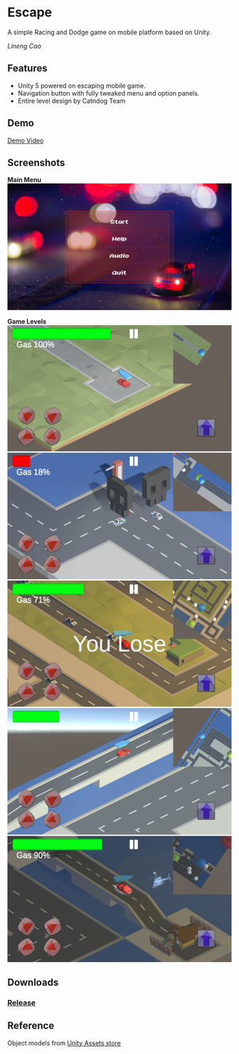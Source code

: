# Escape

A simple Racing and Dodge game on mobile platform based on Unity.

_Lineng Cao_

## Features

- Unity 5 powered on escaping mobile game.
- Navigation button with fully tweaked menu and option panels.
- Entire level design by Catndog Team

## Demo
[Demo Video](https://www.youtube.com/watch?v=WGPzNuo5j88)

## Screenshots

__Main Menu__
![](./screenshots/Screenshot_20190508-010934.png)

__Game Levels__
![](./screenshots/Screenshot_20190508-010950.png)
![](./screenshots/Screenshot_20190508-011005.png)
![](./screenshots/Screenshot_20190508-011108.png)
![](./screenshots/Screenshot_20190508-011143.png)
![](./screenshots/Screenshot_20190508-011216.png)

## Downloads

### [Release](https://github.com/vincecao/Unity-Game-Escape/releases)

## Reference
Object models from [Unity Assets store](https://assetstore.unity.com/)

